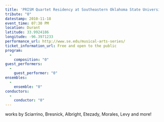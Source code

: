 ```yaml
---
title: 'PRISM Quartet Residency at Southeastern Oklahoma State University'
tribute: "0"
datestamp: 2010-11-18
event_time: 07:30 PM
location: Durant
latitude: 33.9924186
longitude: -96.3971233
performance_url: http://www.se.edu/musical-arts-series/
ticket_information_url: Free and open to the public
program: 
  -
    composition: "0"
guest_performers: 
  -
    guest_performer: "0"
ensembles: 
  -
    ensemble: "0"
conductors: 
  -
    conductor: "0"
---
```

works by Sciarrino, Bresnick, Albright, Etezady, Morales, Levy and more!